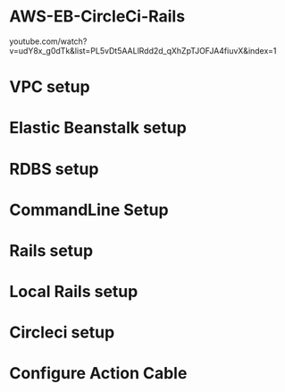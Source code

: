 # AWS-EB-CircleCi-Rails

youtube.com/watch?v=udY8x_g0dTk&list=PL5vDt5AALlRdd2d_qXhZpTJOFJA4fiuvX&index=1

# VPC setup

# Elastic Beanstalk setup

# RDBS setup

# CommandLine Setup

# Rails setup

# Local Rails setup

# Circleci setup

# Configure Action Cable
